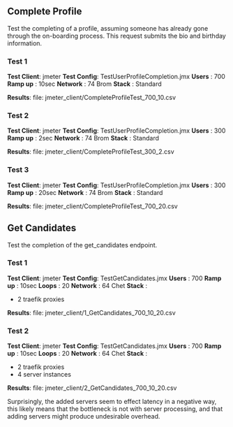 ## Complete Profile

Test the completing of a profile, assuming someone has already gone
through the on-boarding process. This request submits the bio and birthday
information.

### Test 1

**Test Client**: jmeter
**Test Config**: TestUserProfileCompletion.jmx
**Users** : 700
**Ramp up** : 10sec
**Network** : 74 Brom
**Stack** : Standard

**Results**:
file: jmeter_client/CompleteProfileTest_700_10.csv


### Test 2

**Test Client**: jmeter
**Test Config**: TestUserProfileCompletion.jmx
**Users** : 300
**Ramp up** : 2sec
**Network** : 74 Brom
**Stack** : Standard

**Results**:
file: jmeter_client/CompleteProfileTest_300_2.csv


### Test 3

**Test Client**: jmeter
**Test Config**: TestUserProfileCompletion.jmx
**Users** : 300
**Ramp up** : 20sec
**Network** : 74 Brom
**Stack** : Standard

**Results**:
file: jmeter_client/CompleteProfileTest_700_20.csv



## Get Candidates

Test the completion of the get_candidates endpoint.

### Test 1

**Test Client**: jmeter
**Test Config**: TestGetCandidates.jmx
**Users** : 700
**Ramp up** : 10sec
**Loops** : 20
**Network** : 64 Chet
**Stack** :
  - 2 traefik proxies

**Results**:
file: jmeter_client/1_GetCandidates_700_10_20.csv


### Test 2

**Test Client**: jmeter
**Test Config**: TestGetCandidates.jmx
**Users** : 700
**Ramp up** : 10sec
**Loops** : 20
**Network** : 64 Chet
**Stack** :
  - 2 traefik proxies
  - 4 server instances

**Results**:
file: jmeter_client/2_GetCandidates_700_10_20.csv

Surprisingly, the added servers seem to effect latency in a negative way,
this likely means that the bottleneck is not with server processing,
and that adding servers might produce undesirable overhead.
